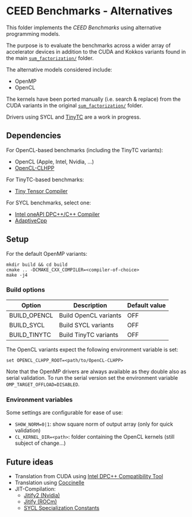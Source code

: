 # CEED Benchmarks - Alternatives

This folder implements the *CEED Benchmarks* using alternative programming models.

The purpose is to evaluate the benchmarks across a wider array of accelerator devices in addition to the CUDA and Kokkos variants found in the main [`sum_factorization/`](../sum_factorization/) folder.

The alternative models considered include:
- OpenMP
- OpenCL

The kernels have been ported manually (i.e. search & replace) from the CUDA variants in the original [`sum_factorization/`](../sum_factorization/) folder. 

Drivers using SYCL and [TinyTC](https://github.com/intel/tiny-tensor-compiler) are a work in progress.

## Dependencies

For OpenCL-based benchmarks (including the TinyTC variants):
- OpenCL (Apple, Intel, Nvidia, ...)
- [OpenCL-CLHPP](https://github.com/KhronosGroup/OpenCL-CLHPP)

For TinyTC-based benchmarks:
- [Tiny Tensor Compiler](https://github.com/intel/tiny-tensor-compiler)

For SYCL benchmarks, select one:
- [Intel oneAPI DPC++/C++ Compiler](https://www.intel.com/content/www/us/en/developer/tools/oneapi/dpc-compiler.html)
- [AdaptiveCpp](https://github.com/AdaptiveCpp/AdaptiveCpp)

## Setup

For the default OpenMP variants:

```
mkdir build && cd build
cmake .. -DCMAKE_CXX_COMPILER=<compiler-of-choice>
make -j4
```

### Build options


| Option       | Description           | Default value |
|--------------|-----------------------|---------------|
| BUILD_OPENCL | Build OpenCL variants | OFF           |
| BUILD_SYCL   | Build SYCL variants   | OFF           |
| BUILD_TINYTC | Build TinyTC variants | OFF           |


The OpenCL variants expect the following environment variable is set:

```
set OPENCL_CLHPP_ROOT=<path/to/OpenCL-CLHPP>
```

Note that the OpenMP drivers are always available as they double also as serial validation.
To run the serial version set the environment variable `OMP_TARGET_OFFLOAD=DISABLED`.

### Environment variables

Some settings are configurable for ease of use:

- `SHOW_NORM=0|1`: show square norm of output array (only for quick validation)
- `CL_KERNEL_DIR=<path>`: folder containing the OpenCL kernels (still subject of change...)


## Future ideas

- Translation from CUDA using [Intel DPC++ Compatibility Tool](https://www.intel.com/content/www/us/en/developer/tools/oneapi/dpc-compatibility-tool.html)
- Translation using [Coccinelle](https://coccinelle.gitlabpages.inria.fr/website/)
- JIT-Compilation:
  - [Jitify2 (Nvidia)](https://github.com/NVIDIA/jitify/tree/jitify2)
  - [Jitify (ROCm)](https://github.com/ROCm/jitify)
  - [SYCL Specialization Constants](https://github.khronos.org/SYCL_Reference/iface/specialization-constants.html)

